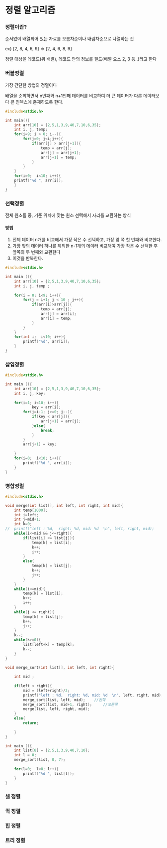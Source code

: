 # 정렬 알고리즘

### 정렬이란?

순서없이 배열되어 있는 자료를 오름차순이나 내림차순으로 나열하는 것

ex) [2, 8, 4, 6, 9]  => [2, 4, 6, 8, 9]

정렬 대상을 레코드(위 배열), 레코드 안의 정보를 필드(배열 요소 2, 3 등..)라고 한다



### 버블정렬

가장 간단한 방법의 정렬이다

배열을 순회하면서 n번째와 n+1번째 데이터를 비교하여 더 큰 데이터가 다른 데이터보다 큰 인덱스에 존재하도록 한다.

```c
#include<stdio.h>

int main(){
	int arr[10] = {2,5,1,3,9,40,7,10,6,35};
	int i, j, temp;
	for(i=9; i > 0; i--){
		for(j=0; j<i;j++){
			if(arr[j] > arr[j+1]){
				temp = arr[j];
				arr[j] = arr[j+1];
				arr[j+1] = temp;
			}
		}
	}
	for(i=0;  i<10; i++){
	printf("%d ", arr[i]);
	}
}
```



### 선택정렬

전체 원소들 중, 기준 위치에 맞는 원소 선택해서 자리를 교환하는 방식

#### 방법

1. 전체 데이터 n개를 비교해서 가장 작은 수 선택하고, 가장 앞 쪽 첫 번째와 비교한다.
2. 가장 앞의 데이터 하나를 제외한 n-1개의 데이터 비교해여 가장 작은 수 선택한 후 앞쪽의 두 번째와 교환한다
3. 이것을 반복한다.

```c
#include<stdio.h>

int main (){
	int arr[10] = {2,5,1,3,9,40,7,10,6,35};
	int i, j, temp ;
	
	for(i = 0; i<9; i++){
		for(j = i+1; j < 10 ; j++){
			if(arr[i]>arr[j]){
				temp = arr[j];
				arr[j] = arr[i];
				arr[i] = temp;
			}
		} 
	}	
	for(int i;  i<10; i++){
		printf("%d", arr[i]);
	}
}
```



### 삽입정렬

```c
#include<stdio.h>

int main (){
	int arr[10] = {2,5,1,3,9,40,7,10,6,35};
	int i, j, key;
	
	for(i=1; i<10; i++){
			key = arr[i];
		for(j=i-1; j>=0; j--){
			if(key < arr[j]){
				arr[j+1] = arr[j];
			}else{
				break;
			}
		}
		arr[j+1] = key;
		
	}
	for(i=0;  i<10; i++){
		printf("%d ", arr[i]);
	}
}
```



### 병합정렬

```c
#include<stdio.h>

void merge(int list[], int left, int right, int mid){
	int temp[1000];
	int i=left;
	int j=mid+1;
	int k=0;
//	printf("left : %d,  right: %d, mid: %d  \n", left, right, mid);
	while(i<=mid && j<=right){
		if(list[i] <= list[j]){
			temp[k] = list[i];
			k++;
			i++;
		}
		else{
			temp[k] = list[j];
			k++;
			j++;
		}
	}
	while(i<=mid){
		temp[k] = list[i];
		k++;
		i++;
	}
	while(j <= right){
		temp[k] = list[j];
		k++;
		j++;
	}
	k--;
	while(k>=0){
		list[left+k] = temp[k];
		k--;
	}
}

void merge_sort(int list[], int left, int right){
	
	int mid ;
		
	if(left < right){
		mid = (left+right)/2;
		printf("left : %d,  right: %d, mid: %d  \n", left, right, mid);
		merge_sort(list, left, mid);	//왼쪽
		merge_sort(list, mid+1, right);		//오른쪽 
		merge(list, left, right, mid);
	}
	else{
		return;
		
	}
}

int main (){
	int list[8] = {2,5,1,3,9,40,7,10};
	int l = 0;
	merge_sort(list, 0, 7);
	
	for(l=0;  l<8; l++){
		printf("%d ", list[l]);
	}
}
```



### 셀 정렬

### 퀵 정렬

### 힙 정렬

### 트리 정렬

